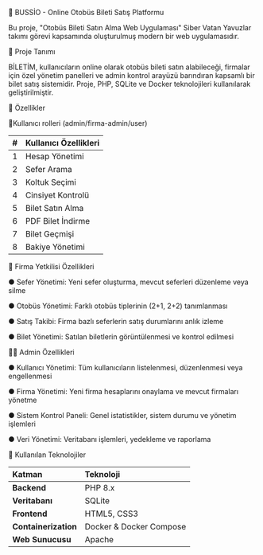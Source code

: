 🚌 BUSSİO - Online Otobüs Bileti Satış Platformu

Bu proje, "Otobüs Bileti Satın Alma Web Uygulaması" Siber Vatan Yavuzlar takımı görevi kapsamında oluşturulmuş modern bir web uygulamasıdır.

📖 Proje Tanımı

BİLETİM, kullanıcıların online olarak otobüs bileti satın alabileceği, firmalar için özel yönetim panelleri ve admin kontrol arayüzü barındıran kapsamlı bir bilet satış sistemidir.
Proje, PHP, SQLite ve Docker teknolojileri kullanılarak geliştirilmiştir.

🚀 Özellikler

👥Kullanıcı rolleri (admin/firma-admin/user)

| # | Kullanıcı Özellikleri|
| - | ----------------- |
| 1 | Hesap Yönetimi    |
| 2 | Sefer Arama       |
| 3 | Koltuk Seçimi     |
| 4 | Cinsiyet Kontrolü |
| 5 | Bilet Satın Alma  |
| 6 | PDF Bilet İndirme |
| 7 | Bilet Geçmişi     |
| 8 | Bakiye Yönetimi   |


🏢 Firma Yetkilisi Özellikleri

●  Sefer Yönetimi: Yeni sefer oluşturma, mevcut seferleri düzenleme veya silme

●  Otobüs Yönetimi: Farklı otobüs tiplerinin (2+1, 2+2) tanımlanması

●  Satış Takibi: Firma bazlı seferlerin satış durumlarını anlık izleme

●  Bilet Yönetimi: Satılan biletlerin görüntülenmesi ve kontrol edilmesi

👨‍💼 Admin Özellikleri

●  Kullanıcı Yönetimi: Tüm kullanıcıların listelenmesi, düzenlenmesi veya engellenmesi

●  Firma Yönetimi: Yeni firma hesaplarını onaylama ve mevcut firmaları yönetme

●  Sistem Kontrol Paneli: Genel istatistikler, sistem durumu ve yönetim işlemleri

●  Veri Yönetimi: Veritabanı işlemleri, yedekleme ve raporlama


🧩 Kullanılan Teknolojiler

| Katman               | Teknoloji               |
| :------------------- | :---------------------- |
| **Backend**          | PHP 8.x                 |
| **Veritabanı**       | SQLite                  |
| **Frontend**         | HTML5, CSS3 |
| **Containerization** | Docker & Docker Compose |
| **Web Sunucusu**     | Apache                  |











